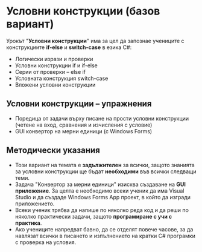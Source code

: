# Условни конструкции (базов вариант)

Урокът "**Условни конструкции**" има за цел да запознае учениците с конструкциите **if-else** и **switch-case** в езика C#:
 - Логически изрази и проверки
 - Условни конструкции if и if-else
 - Серии от проверки – else if
 - Условната конструкция switch-case
 - Вложени условни конструкции

## Условни конструкции – упражнения
  - Поредица от задачи върху писане на прости условни конструкции (четене на вход, сравнения и изчисления с условие)
  - GUI конвертор на мерни единици (с Windows Forms)

## Методически указания
  - Този вариант на темата е **задължителен** за всички, защото знанията за условни конструкции ще бъдат **необходими** във всички следващи теми.
  - Задача "Конвертор за мерни единици" изисква създаване на **GUI приложение**. За целта е необходимо всеки ученик да има Visual Studio и да създаде Windows Forms App проект, в който да изгради приложението.
  - Всеки ученик трябва да напише по няколко реда код и да реши по няколко практически задачи, защото **програмиране с учи с практика**.
  - Ако учениците напредват бавно, да се отделят повече часове, за да навлязат всички в писането и изпълнението на кратки C# програмки с проверка на условия.
